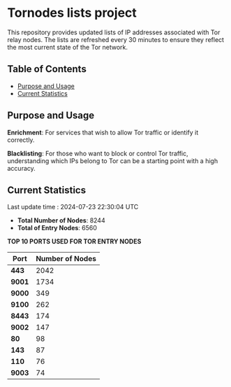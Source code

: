 # Tornodes lists project

This repository provides updated lists of IP addresses associated with Tor relay nodes. The lists are refreshed every 30 minutes to ensure they reflect the most current state of the Tor network.

## Table of Contents

- [Purpose and Usage](#purpose-and-usage)
- [Current Statistics](#current-statistics)


## Purpose and Usage

**Enrichment**: For services that wish to allow Tor traffic or identify it correctly.

**Blacklisting**: For those who want to block or control Tor traffic, understanding which IPs belong to Tor can be a starting point with a high accuracy.

## Current Statistics

Last update time : 2024-07-23 22:30:04 UTC

- **Total Number of Nodes**: 8244
- **Total of Entry Nodes**: 6560

**TOP 10 PORTS USED FOR TOR ENTRY NODES**

| **Port** | **Number of Nodes** |
|------|-----------------|
| **443**   | 2042  |
| **9001**   | 1734  |
| **9000**   | 349  |
| **9100**   | 262  |
| **8443**   | 174  |
| **9002**   | 147  |
| **80**   | 98  |
| **143**   | 87  |
| **110**   | 76  |
| **9003**   | 74  |

